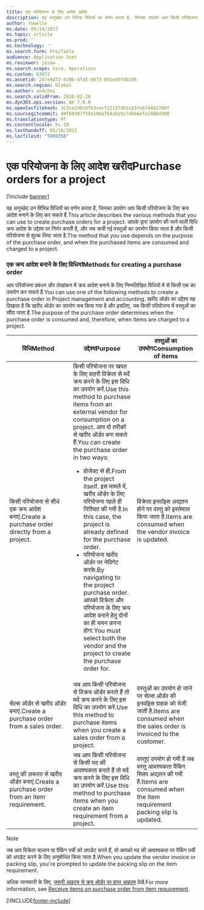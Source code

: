 ```yaml
---
title: एक परियोजना के लिए आदेश खरीद
description: यह अनुच्छेद उन विभिन्न विधियों का वर्णन करता है, जिनका उपयोग आप किसी परियोजना के लिए क्रय आदेश बनाने के लिए कर सकते हैं. आपके द्वारा उपयोग की जाने वाली विधि क्रय आदेश के उद्देश्य पर निर्भर करती है, और जब क्रयी गई वस्तुओं का उपभोग किया जाता है और किसी परियोजना से शुल्क लिया जाता है.
author: Yowelle
ms.date: 09/14/2017
ms.topic: article
ms.prod: ''
ms.technology: ''
ms.search.form: ProjTable
audience: Application User
ms.reviewer: josaw
ms.search.scope: Core, Operations
ms.custom: 83972
ms.assetid: 247e4d72-610b-4fa5-9873-601ed0f4b2d6
ms.search.region: Global
ms.author: andchoi
ms.search.validFrom: 2016-02-28
ms.dyn365.ops.version: AX 7.0.0
ms.openlocfilehash: 3c3ce2d0c0fb3cecf22157db5cb37eb744027d0f
ms.sourcegitcommit: 40f68387f594180af64a5e5c748b6efa188bd300
ms.translationtype: HT
ms.contentlocale: hi-IN
ms.lasthandoff: 05/10/2021
ms.locfileid: "5999358"
---
```

# <a name="purchase-orders-for-a-project"></a><span data-ttu-id="ed693-104">एक परियोजना के लिए आदेश खरीद</span><span class="sxs-lookup"><span data-stu-id="ed693-104">Purchase orders for a project</span></span>

[!include [banner](../includes/banner.md)]

<span data-ttu-id="ed693-105">यह अनुच्छेद उन विभिन्न विधियों का वर्णन करता है, जिनका उपयोग आप किसी परियोजना के लिए क्रय आदेश बनाने के लिए कर सकते हैं.</span><span class="sxs-lookup"><span data-stu-id="ed693-105">This article describes the various methods that you can use to create purchase orders for a project.</span></span> <span data-ttu-id="ed693-106">आपके द्वारा उपयोग की जाने वाली विधि क्रय आदेश के उद्देश्य पर निर्भर करती है, और जब क्रयी गई वस्तुओं का उपभोग किया जाता है और किसी परियोजना से शुल्क लिया जाता है.</span><span class="sxs-lookup"><span data-stu-id="ed693-106">The method that you use depends on the purpose of the purchase order, and when the purchased items are consumed and charged to a project.</span></span>

### <a name="methods-for-creating-a-purchase-order"></a><span data-ttu-id="ed693-107">एक क्रय आदेश बनाने के लिए विधियां</span><span class="sxs-lookup"><span data-stu-id="ed693-107">Methods for creating a purchase order</span></span>

<span data-ttu-id="ed693-108">आप परियोजना प्रबंधन और लेखांकन में क्रय आदेश बनाने के लिए निम्नलिखित विधियों में से किसी एक का उपयोग कर सकते हैं.</span><span class="sxs-lookup"><span data-stu-id="ed693-108">You can use one of the following methods to create a purchase order in Project management and accounting.</span></span> <span data-ttu-id="ed693-109">खरीद ऑर्डर का उद्देश्य यह दिखाता है कि खरीद ऑर्डर का उपभोग कब किया गया है और इसलिए, जब किसी परियोजना में वस्तुओं का सौंपा जाता है.</span><span class="sxs-lookup"><span data-stu-id="ed693-109">The purpose of the purchase order determines when the purchase order is consumed and, therefore, when items are charged to a project.</span></span>

<table>
<colgroup>
<col width="33%" />
<col width="33%" />
<col width="33%" />
</colgroup>
<thead>
<tr class="header">
<th><span data-ttu-id="ed693-110">विधि</span><span class="sxs-lookup"><span data-stu-id="ed693-110">Method</span></span></th>
<th><span data-ttu-id="ed693-111">उद्देश्य</span><span class="sxs-lookup"><span data-stu-id="ed693-111">Purpose</span></span></th>
<th><span data-ttu-id="ed693-112">वस्तुओं का उपभोग</span><span class="sxs-lookup"><span data-stu-id="ed693-112">Consumption of items</span></span></th>
</tr>
</thead>
<tbody>
<tr class="odd">
<td><span data-ttu-id="ed693-113">किसी परियोजना से सीधे एक क्रय आदेश बनाएं.</span><span class="sxs-lookup"><span data-stu-id="ed693-113">Create a purchase order directly from a project.</span></span></td>
<td><span data-ttu-id="ed693-114">किसी परियोजना पर खपत के लिए बाहरी विक्रेता से मदें क्रय करने के लिए इस विधि का उपयोग करें.</span><span class="sxs-lookup"><span data-stu-id="ed693-114">Use this method to purchase items from an external vendor for consumption on a project.</span></span> <span data-ttu-id="ed693-115">आप दो तरीकों से खरीद ऑर्डर बना सकते हैं:</span><span class="sxs-lookup"><span data-stu-id="ed693-115">You can create the purchase order in two ways:</span></span>
<ul>
<li><span data-ttu-id="ed693-116">प्रोजेक्ट से ही.</span><span class="sxs-lookup"><span data-stu-id="ed693-116">From the project itself.</span></span> <span data-ttu-id="ed693-117">इस मामले में, खरीद ऑर्डर के लिए परियोजना पहले ही निश्चित की गयी है.</span><span class="sxs-lookup"><span data-stu-id="ed693-117">In this case, the project is already defined for the purchase order.</span></span></li>
<li><span data-ttu-id="ed693-118">परियोजना खरीद ऑर्डर पर नेविगेट करके.</span><span class="sxs-lookup"><span data-stu-id="ed693-118">By navigating to the project purchase order.</span></span> <span data-ttu-id="ed693-119">आपको विक्रेता और परियोजना के लिए क्रय आदेश बनाने हेतु दोनों का ही चयन करना होगा.</span><span class="sxs-lookup"><span data-stu-id="ed693-119">You must select both the vendor and the project to create the purchase order for.</span></span></li>
</ul></td>
<td><span data-ttu-id="ed693-120">विक्रेता इनवॉइस अद्यतन होने पर वस्तु को इस्तेमाल किया जाता है.</span><span class="sxs-lookup"><span data-stu-id="ed693-120">Items are consumed when the vendor invoice is updated.</span></span></td>
</tr>
<tr class="even">
<td><span data-ttu-id="ed693-121">सेल्स ऑर्डर से खरीद ऑर्डर बनाएं.</span><span class="sxs-lookup"><span data-stu-id="ed693-121">Create a purchase order from a sales order.</span></span></td>
<td><span data-ttu-id="ed693-122">जब आप किसी परियोजना से विक्रय ऑर्डर बनाते हैं तो मदें क्रय करने के लिए इस विधि का उपयोग करें.</span><span class="sxs-lookup"><span data-stu-id="ed693-122">Use this method to purchase items when you create a sales order from a project.</span></span></td>
<td><span data-ttu-id="ed693-123">वस्तुओं का उपयोग हो जाने पर सेल्स ऑर्डर की इनवॉइस ग्राहक को भेजी जाती है.</span><span class="sxs-lookup"><span data-stu-id="ed693-123">Items are consumed when the sales order is invoiced to the customer.</span></span></td>
</tr>
<tr class="odd">
<td><span data-ttu-id="ed693-124">वस्तु की ज़़रूरत से खरीद ऑर्डर बनाएं.</span><span class="sxs-lookup"><span data-stu-id="ed693-124">Create a purchase order from an item requirement.</span></span></td>
<td><span data-ttu-id="ed693-125">जब आप किसी परियोजना से किसी मद की आवश्यकता बनाते हैं तो मदें क्रय करने के लिए इस विधि का उपयोग करें.</span><span class="sxs-lookup"><span data-stu-id="ed693-125">Use this method to purchase items when you create an item requirement from a project.</span></span></td>
<td><span data-ttu-id="ed693-126">वस्तुएं उपयोग हो गयी हैं जब वस्तु आवश्यकता पैकिंग स्लिप अद्यतन की गयी है.</span><span class="sxs-lookup"><span data-stu-id="ed693-126">Items are consumed when the item requirement packing slip is updated.</span></span></td>
</tr>
</tbody>
</table>

> [!NOTE] 
> <span data-ttu-id="ed693-127">जब आप विक्रेता चालान या पैकिंग पर्ची को अपडेट करते हैं, तो आपको मद की आवश्यकता पर पैकिंग पर्ची को अपडेट करने के लिए अनुबोधित किया जाता है.</span><span class="sxs-lookup"><span data-stu-id="ed693-127">When you update the vendor invoice or packing slip, you're prompted to update the packing slip on the item requirement.</span></span>

<span data-ttu-id="ed693-128">अधिक जानकारी के लिए, [जरूरी आइटम से क्रय ऑर्डर पर प्राप्त आइटम](tasks/receive-items-purchase-order-item-requirement.md) देखें.</span><span class="sxs-lookup"><span data-stu-id="ed693-128">For more information, see [Receive items on purchase order from item requirement](tasks/receive-items-purchase-order-item-requirement.md).</span></span>



[!INCLUDE[footer-include](../includes/footer-banner.md)]